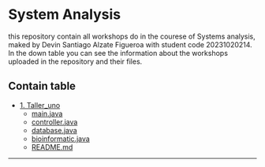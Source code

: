 # System Analysis

this repository contain all workshops do in the courese of Systems analysis, maked by Devin Santiago Alzate Figueroa with student code 20231020214.  
In the down table you can see the information about the workshops uploaded in the repository and their files.

## Contain table

- [1. Taller_uno](#1-Taller_uno)
  - [ main.java](#11-main.java)
  - [ controller.java](#12-controller.java)
  - [ database.java](#13-database.java)
  - [ bioinformatic.java](#14-bioinformatic.java)
  - [ README.md](#15-README.md)

---
